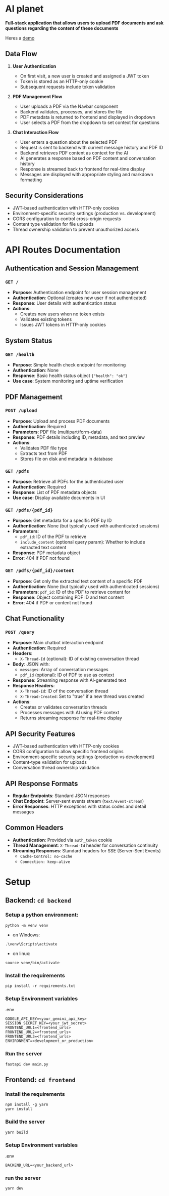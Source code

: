 # AI planet
**Full-stack application that allows users to upload PDF documents and ask questions regarding the content of these documents**

Heres a [demo](https://drive.google.com/file/d/1gGq_EMKyZp-JlWxku7_eEDYRfKPBOGX3/view?usp=sharing)

## Data Flow

1.  **User Authentication**
    
    -   On first visit, a new user is created and assigned a JWT token
    -   Token is stored as an HTTP-only cookie
    -   Subsequent requests include token validation
2.  **PDF Management Flow**
    
    -   User uploads a PDF via the Navbar component
    -   Backend validates, processes, and stores the file
    -   PDF metadata is returned to frontend and displayed in dropdown
    -   User selects a PDF from the dropdown to set context for questions
3.  **Chat Interaction Flow**
    
    -   User enters a question about the selected PDF
    -   Request is sent to backend with current message history and PDF ID
    -   Backend retrieves PDF content as context for the AI
    -   AI generates a response based on PDF content and conversation history
    -   Response is streamed back to frontend for real-time display
    -   Messages are displayed with appropriate styling and markdown formatting

## Security Considerations

-   JWT-based authentication with HTTP-only cookies
-   Environment-specific security settings (production vs. development)
-   CORS configuration to control cross-origin requests
-   Content type validation for file uploads
-   Thread ownership validation to prevent unauthorized access
# API Routes Documentation

## Authentication and Session Management

### `GET /`
- **Purpose**: Authentication endpoint for user session management
- **Authentication**: Optional (creates new user if not authenticated)
- **Response**: User details with authentication status
- **Actions**:
  - Creates new users when no token exists
  - Validates existing tokens
  - Issues JWT tokens in HTTP-only cookies

## System Status

### `GET /health`
- **Purpose**: Simple health check endpoint for monitoring
- **Authentication**: None
- **Response**: Basic health status object `{"health": "ok"}`
- **Use case**: System monitoring and uptime verification

## PDF Management

### `POST /upload`
- **Purpose**: Upload and process PDF documents
- **Authentication**: Required
- **Parameters**: PDF file (multipart/form-data)
- **Response**: PDF details including ID, metadata, and text preview
- **Actions**:
  - Validates PDF file type
  - Extracts text from PDF
  - Stores file on disk and metadata in database

### `GET /pdfs`
- **Purpose**: Retrieve all PDFs for the authenticated user
- **Authentication**: Required
- **Response**: List of PDF metadata objects
- **Use case**: Display available documents in UI

### `GET /pdfs/{pdf_id}`
- **Purpose**: Get metadata for a specific PDF by ID
- **Authentication**: None (but typically used with authenticated sessions)
- **Parameters**: 
  - `pdf_id`: ID of the PDF to retrieve
  - `include_content` (optional query param): Whether to include extracted text content
- **Response**: PDF metadata object
- **Error**: 404 if PDF not found

### `GET /pdfs/{pdf_id}/content`
- **Purpose**: Get only the extracted text content of a specific PDF
- **Authentication**: None (but typically used with authenticated sessions)
- **Parameters**: `pdf_id`: ID of the PDF to retrieve content for
- **Response**: Object containing PDF ID and text content
- **Error**: 404 if PDF or content not found

## Chat Functionality

### `POST /query`
- **Purpose**: Main chatbot interaction endpoint
- **Authentication**: Required
- **Headers**: 
  - `X-Thread-Id` (optional): ID of existing conversation thread
- **Body**: JSON with:
  - `messages`: Array of conversation messages
  - `pdf_id` (optional): ID of PDF to use as context
- **Response**: Streaming response with AI-generated text
- **Response Headers**:
  - `X-Thread-Id`: ID of the conversation thread
  - `X-Thread-Created`: Set to "true" if a new thread was created
- **Actions**:
  - Creates or validates conversation threads
  - Processes messages with AI using PDF context
  - Returns streaming response for real-time display

## API Security Features

- JWT-based authentication with HTTP-only cookies
- CORS configuration to allow specific frontend origins
- Environment-specific security settings (production vs development)
- Content-type validation for uploads
- Conversation thread ownership validation

## API Response Formats

- **Regular Endpoints**: Standard JSON responses
- **Chat Endpoint**: Server-sent events stream (`text/event-stream`)
- **Error Responses**: HTTP exceptions with status codes and detail messages

## Common Headers

- **Authentication**: Provided via `auth_token` cookie
- **Thread Management**: `X-Thread-Id` header for conversation continuity
- **Streaming Responses**: Standard headers for SSE (Server-Sent Events)
  - `Cache-Control: no-cache`
  - `Connection: keep-alive`

# Setup
## Backend: `cd backend`
### Setup a python environment:
```
python -m venv venv
```
- on Windows:
```
.\venv\Scripts\activate
```
- on linux:
```
source venv/bin/activate
```
### **Install the requirements**
```
pip install -r requirements.txt
```
### **Setup Environment variables**
.env
```
GOOGLE_API_KEY=<your_gemini_api_key>
SESSION_SECRET_KEY=<your_jwt_secret>
FRONTEND_URL1=<frontend_urls>
FRONTEND_URL2=<frontend_urls>
FRONTEND_URL3=<frontend_urls>
ENVIRONMENT=<development_or_production>
```
### **Run the server**
```
fastapi dev main.py
```
## Frontend: `cd frontend`
### **Install the requirements**
```
npm install -g yarn
yarn install
```
### **Build the server**
```
yarn build
```
### **Setup Environment variables**
.env
```
BACKEND_URL=<your_backend_url>
```
### **run the server**
```
yarn dev
```
